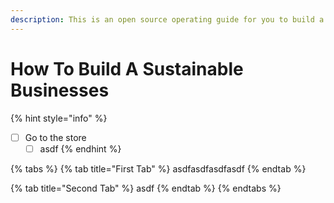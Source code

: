 ```yaml
---
description: This is an open source operating guide for you to build a lasting businesses.
---
```


# How To Build A Sustainable Businesses

{% hint style="info" %}
* [ ] Go to the store
  * [ ] asdf
{% endhint %}

{% tabs %}
{% tab title="First Tab" %}
asdfasdfasdfasdf
{% endtab %}

{% tab title="Second Tab" %}
asdf
{% endtab %}
{% endtabs %}

